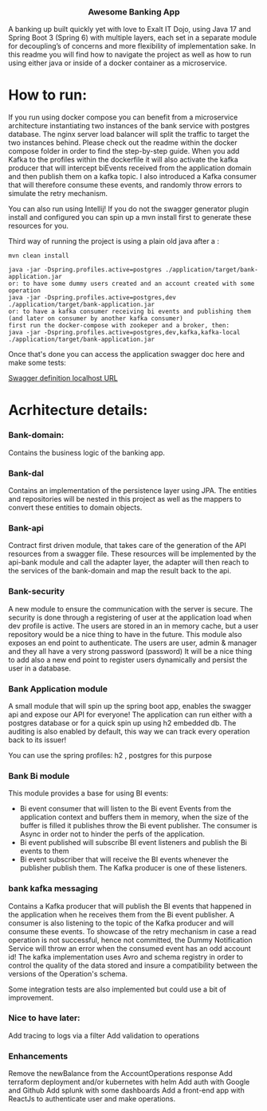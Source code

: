 <div>

<h3 align="center">Awesome Banking App</h3>

</div>

A banking up built quickly yet with love to Exalt IT Dojo, using Java 17 and Spring Boot 3 (Spring 6) with multiple layers, each set in a separate module for decoupling’s of concerns and more flexibility of implementation sake.
In this readme you will find how to navigate the project as well as how to run using either java or inside of a docker container as a microservice.

# How to run:
If you run using docker compose you can benefit from a microservice architecture instantiating two
instances of the bank service with postgres database. The nginx server load balancer will split the traffic 
to target the two instances behind. Please check out the readme within the docker 
compose folder in order to find the step-by-step guide. When you add Kafka to the profiles within the dockerfile
it will also activate the kafka producer that will intercept biEvents received from the application domain and then
publish them on a kafka topic. I also introduced a Kafka consumer that will therefore consume these events,
and randomly throw errors to simulate the retry mechanism.

You can also run using Intellij! If you do not the swagger generator plugin install and configured 
you can spin up a mvn install first to generate these resources for you.

Third way of running the project is using a plain old java after a :

```
mvn clean install

java -jar -Dspring.profiles.active=postgres ./application/target/bank-application.jar
or: to have some dummy users created and an account created with some operation
java -jar -Dspring.profiles.active=postgres,dev ./application/target/bank-application.jar
or: to have a kafka consumer receiving bi events and publishing them (and later on consumer by another kafka consumer)
first run the docker-compose with zookeper and a broker, then:
java -jar -Dspring.profiles.active=postgres,dev,kafka,kafka-local ./application/target/bank-application.jar
```
Once that's done you can access the application swagger doc here and make some tests:

[Swagger definition localhost URL](http://localhost:8080/swagger-ui.html#)

# Acrhitecture details: 

### Bank-domain:
Contains the business logic of the banking app.  

### Bank-dal
Contains an implementation of the persistence layer using JPA.
The entities and repositories will be nested in this project 
as well as the mappers to convert these entities to domain objects.

### Bank-api 
Contract first driven module, that takes care of the generation of the API 
resources from a swagger file. These resources will be implemented by the api-bank
module and call the adapter layer, the adapter will then 
reach to the services of the bank-domain and map the result back to the api.

### Bank-security 
A new module to ensure the communication with the server is secure. The security is
done through a registering of user at the application load when dev profile is active.
The users are stored in an in memory cache, but a user repository would be a nice thing 
to have in the future.
This module also exposes an end point to authenticate. The users are user, admin & manager and 
they all have a very strong password (password) 
It will be a nice thing to add also a new end point to register users dynamically and 
persist the user in a database.

### Bank Application module
A small module that will spin up the spring boot app, enables the swagger api
and expose our API for everyone!
The application can run either with a postgres database or for a quick spin up using h2 embedded db.
The auditing is also enabled by default, this way we can track every operation back to its issuer!

You can use the spring profiles: h2 , postgres for this purpose

### Bank Bi module
This module provides a base for using BI events:
- Bi event consumer that will listen to the Bi event Events from the application context and buffers them in memory, when the size
of the buffer is filled it publishes throw the Bi event publisher. The consumer is Async in order not to hinder the perfs of the application.
- Bi event published will subscribe BI event listeners and publish the Bi events to them
- Bi event subscriber that will receive the BI events whenever the publisher publish them. The Kafka producer is one of these listeners.


### bank kafka messaging
Contains a Kafka producer that will publish the BI events that happened in the application when he receives them from the Bi
event publisher. 
A consumer is also listening to the topic of the Kafka producer and will consume these events. To showcase of the retry mechanism in case
a read operation is not successful, hence not committed, the Dummy Notification Service
will throw an error when the consumed event has an odd account id! 
The kafka implementation uses Avro and schema registry in order to control the quality of the data stored and insure a compatibility 
between the versions of the Operation's schema.

Some integration tests are also implemented but could use a bit of improvement.


### Nice to have later:
Add tracing to logs via a filter 
Add validation to operations

### Enhancements
Remove the newBalance from the AccountOperations response
Add terraform deployment and/or kubernetes with helm
Add auth with Google and Github
Add splunk with some dashboards
Add a front-end app with ReactJs to authenticate user and make operations.